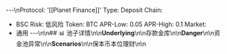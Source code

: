 ---\nProtocol: '[[Planet Finance]]'
Type: Deposit
Chain:
- BSC
Risk: 低风险
Token: BTC
APR-Low: 0.05
APR-High: 0.1
Market:
- 通用
---\n\n## 📊 池子详情\n\n**Underlying**\n\n存款金库\n\n**Danger**\n\n资金池异常\n\n**Scenarios**\n\n保本币本位理财\n\n